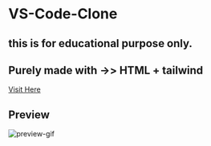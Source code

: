# VS-Code-Clone

## this is for educational purpose only.

## Purely made with ->> HTML + tailwind

[Visit Here](https://pankaj-kb.github.io/VS-Code-Clone/)

## Preview

![preview-gif](./output.gif)